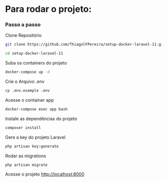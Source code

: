 
# Para rodar o projeto:

### Passo a passo
Clone Repositório
```sh
git clone https://github.com/ThiagolFPereira/setup-docker-laravel-11.git
```
```sh
cd setup-docker-laravel-11
```

Suba os containers do projeto
```sh
docker-compose up -d
```


Crie o Arquivo .env
```sh
cp .env.example .env
```

Acesse o container app
```sh
docker-compose exec app bash
```

Instale as dependências do projeto
```sh
composer install
```

Gere a key do projeto Laravel
```sh
php artisan key:generate
```

Rodar as migrations
```sh
php artisan migrate
```

Acesse o projeto
[http://localhost:8000](http://localhost:8000)
